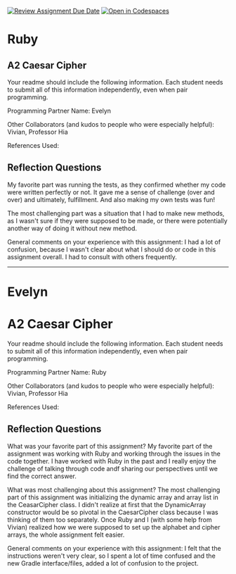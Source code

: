 [![Review Assignment Due Date](https://classroom.github.com/assets/deadline-readme-button-22041afd0340ce965d47ae6ef1cefeee28c7c493a6346c4f15d667ab976d596c.svg)](https://classroom.github.com/a/EMzpsL_M)
[![Open in Codespaces](https://classroom.github.com/assets/launch-codespace-2972f46106e565e64193e422d61a12cf1da4916b45550586e14ef0a7c637dd04.svg)](https://classroom.github.com/open-in-codespaces?assignment_repo_id=18191929)

# Ruby

## A2 Caesar Cipher

Your readme should include the following information. Each student needs to submit all of this information independently, even when pair programming.

Programming Partner Name: Evelyn

Other Collaborators (and kudos to people who were especially helpful): Vivian, Professor Hia

References Used:

## Reflection Questions

My favorite part was running the tests, as they confirmed whether my code were written perfectly or not. It gave me a sense of challenge (over and over) and ultimately, fulfillment. And also making my own tests was fun!

The most challenging part was a situation that I had to make new methods, as I wasn't sure if they were supposed to be made, or there were potentially another way of doing it without new method.

General comments on your experience with this assignment: I had a lot of confusion, because I wasn't clear about what I should do or code in this assignment overall. I had to consult with others frequently.

---

# Evelyn

# A2 Caesar Cipher

Your readme should include the following information. Each student needs to submit all of this information independently, even when pair programming.

Programming Partner Name: Ruby

Other Collaborators (and kudos to people who were especially helpful): Vivian, Professor Hia

References Used:

## Reflection Questions

What was your favorite part of this assignment?
My favorite part of the assignment was working with Ruby and working through the issues in the code together. I have worked with Ruby in the past and I really enjoy the challenge of talking through code andf sharing our perspectives until we find the correct answer.

What was most challenging about this assignment?
The most challenging part of this assignment was initializing the dynamic array and array list in the CeasarCipher class. I didn't realize at first that the DynamicArray constructor would be so pivotal in the CaesarCipher class because I was thinking of them too separately. Once Ruby and I (with some help from Vivian) realized how we were supposed to set up the alphabet and cipher arrays, the whole assignment felt easier.

General comments on your experience with this assignment: I felt that the instructions weren't very clear, so I spent a lot of time confused and the new Gradle interface/files, added a lot of confusion to the project.
